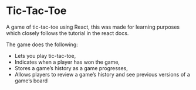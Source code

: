# Tic-Tac-Toe

A game of tic-tac-toe using React, this was made for learning purposes which closely follows the tutorial in the react docs. 

The game does the following: 

* Lets you play tic-tac-toe,
* Indicates when a player has won the game,
* Stores a game’s history as a game progresses,
* Allows players to review a game’s history and see previous versions of a game’s board


